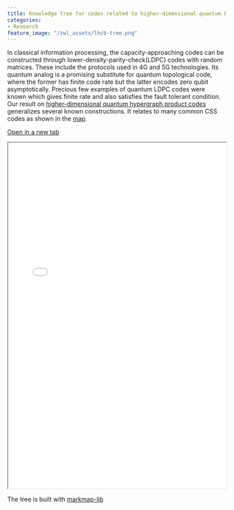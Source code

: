 ```yaml
---
title: Knowledge tree for codes related to higher-dimensional quantum hypergraph product codes
categories:
- Research
feature_image: "/zwl_assets/lhcb-tree.png"
---
```


In classical information processing, the capacity-approaching codes can be constructed through lower-density-parity-check(LDPC) codes with random matrices. These include the protocols used in 4G and 5G technologies. Its quantum analog is a promising substitute for quantum topological code, where the former has finite code rate but the latter encodes zero qubit asymptotically. Precious few examples of quantum LDPC codes were known which gives finite rate and also satisfies the fault tolerant condition. Our result on [higher-dimensional quantum hypergraph product codes](https://arxiv.org/abs/2007.12152) generalizes several known constructions. It relates to many common CSS codes as shown in the
<a target="_blank" href="/zwl_assets/lhcb-tree.html">map</a>.

<!-- more -->


<a target="_blank" href="/zwl_assets/lhcb-tree.html">Open in a new tab</a>

<iframe width="100%" height="800" src = "/zwl_assets/lhcb-tree.html"></iframe>

The tree is built with [markmap-lib](https://markmap.js.org/)
